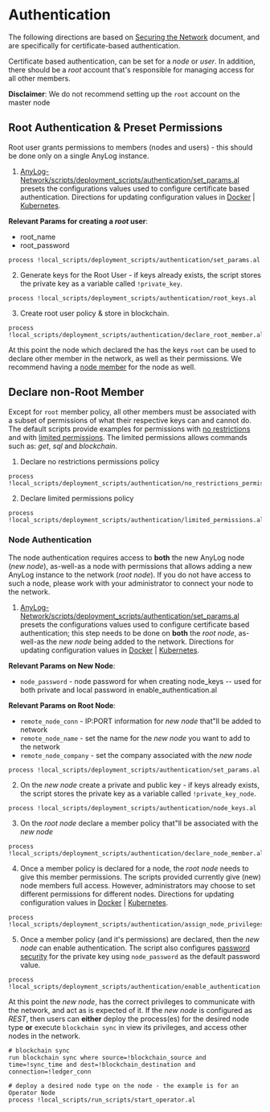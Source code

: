 # Authentication

The following directions are based on [Securing the Network](https://github.com/AnyLog-co/documentation/blob/master/examples/Secure%20Network.md) 
document, and are specifically for certificate-based authentication.
 
Certificate based authentication, can be set for a _node_ or _user_. In addition, there should be a _root_ account that's
responsible for managing access for all other members. 

**Disclaimer**: We do not recommend setting up the `root` account on the master node

## Root Authentication & Preset Permissions
Root user grants permissions to members (nodes and users) - this should be done only on a single AnyLog instance.

1. [AnyLog-Network/scripts/deployment_scripts/authentication/set_params.al](set_params.al)
presets the configurations values used to configure certificate based authentication. Directions for updating configuration 
values in [Docker](https://github.com/AnyLog-co/documentation/blob/master/deployments/Docker/docker_volumes.md) | [Kubernetes](https://github.com/AnyLog-co/documentation/blob/master/deployments/Kubernetes/volumes.md).

**Relevant Params for creating a _root_ user**: 
* root_name 
* root_password 

```anylog
process !local_scripts/deployment_scripts/authentication/set_params.al 
``` 

2. Generate keys for the Root User - if keys already exists, the script stores the private key as a
variable called `!private_key`.
```anylog
process !local_scripts/deployment_scripts/authentication/root_keys.al
```

3. Create root user policy & store in blockchain.  
```anylog
process !local_scripts/deployment_scripts/authentication/declare_root_member.al
```

At this point the node which declared the has the keys `root` can be used to declare other member in the network, as well
as their permissions. We recommend having a [node member](#declare-non-root-member) for the node as well.

## Declare non-Root Member
Except for `root` member policy, all other members must be associated with a subset of permissions of what their respective 
keys can and cannot do. The default scripts provide examples for permissions with [no restrictions](no_restrictions_permissions.al) 
and with [limited permissions](limited_permissions.al). The limited permissions allows commands such as: _get_, _sql_ and _blockchain_.

1. Declare no restrictions permissions policy 
```anylog
process !local_scripts/deployment_scripts/authentication/no_restrictions_permissions.al
```

2. Declare limited permissions policy
```anylog
process !local_scripts/deployment_scripts/authentication/limited_permissions.al 
```

### Node Authentication
The node authentication requires access to **both** the new AnyLog node (_new node_), as-well-as a node with permissions that allows 
adding a new AnyLog instance to the network (_root node_). If you do not have access to such a node, please work with your administrator
to connect your node to the network.

1. [AnyLog-Network/scripts/deployment_scripts/authentication/set_params.al](set_params.al)
presets the configurations values used to configure certificate based authentication; this step needs to be done on **both**
the _root node_, as-well-as the _new node_ being added to the network. Directions for updating configuration 
values in [Docker](https://github.com/AnyLog-co/documentation/blob/master/deployments/Docker/docker_volumes.md) | [Kubernetes](https://github.com/AnyLog-co/documentation/blob/master/deployments/Kubernetes/volumes.md).

**Relevant Params on New Node**: 
* `node_password` - node password for when creating node_keys -- used for both private and local password in enable_authentication.al


**Relevant Params on Root Node**: 
* `remote_node_conn` - IP:PORT information for _new node_ that"ll be added to network 
* `remote_node_name` - set the name for the _new node_ you want to add to the network
* `remote_node_company` - set the company associated with the _new node_

```anylog
process !local_scripts/deployment_scripts/authentication/set_params.al 
```

2. On the _new node_ create a private and public key - if keys already exists, the script stores the private key as a
variable called `!private_key_node`.
```anylog
process !local_scripts/deployment_scripts/authentication/node_keys.al
```

3. On the _root node_ declare a member policy that"ll be associated with the _new node_
```anylog
process !local_scripts/deployment_scripts/authentication/declare_node_member.al
```

4. Once a member policy is declared for a node, the _root node_ needs to give this member permissions. The scripts provided
currently give (new) node members full access. However, administrators may choose to set different permissions for different
nodes. Directions for updating configuration values in [Docker](https://github.com/AnyLog-co/documentation/blob/master/deployments/Docker/docker_volumes.md) | [Kubernetes](https://github.com/AnyLog-co/documentation/blob/master/deployments/Kubernetes/volumes.md).
```anylog
process !local_scripts/deployment_scripts/authentication/assign_node_privileges.al
```

5. Once a member policy (and it's permissions) are declared, then the _new node_ can enable authentication. The script 
also configures [password security](../../authentication.md#passwords) for the private key using `node_password` as the 
default password value. 
```anylog
process !local_scripts/deployment_scripts/authentication/enable_authentication.al 
```
At this point the _new node_, has the correct privileges to communicate with the network, and act as is expected of it.
If the _new node_ is configured as _REST_, then users can **either** deploy the process(es) for the desired node type
**or** execute `blockchain sync` in view its privileges, and access other nodes in the network. 

```anylog 
# blockchain sync
run blockchain sync where source=!blockchain_source and time=!sync_time and dest=!blockchain_destination and connection=!ledger_conn

# deploy a desired node type on the node - the example is for an Operator Node 
process !local_scripts/run_scripts/start_operator.al 
```
